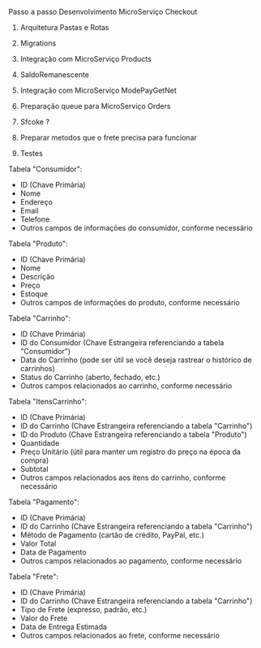 Passo a passo Desenvolvimento MicroServiço Checkout 


1. Arquitetura Pastas e Rotas

2. Migrations 

3. Integração com MicroServiço Products

4. SaldoRemanescente 

5. Integração com MicroServiço ModePayGetNet

6. Preparação queue para MicroServiço Orders

7. Sfcoke ?

8. Preparar metodos que o frete precisa para funcionar

9. Testes



Tabela "Consumidor":

  - ID (Chave Primária)
  - Nome
  - Endereço
  - Email
  - Telefone
  - Outros campos de informações do consumidor, conforme necessário



Tabela "Produto":

  - ID (Chave Primária)
  - Nome
  - Descrição
  - Preço
  - Estoque
  - Outros campos de informações do produto, conforme necessário


Tabela "Carrinho":

  - ID (Chave Primária)
  - ID do Consumidor (Chave Estrangeira referenciando a tabela "Consumidor")
  - Data do Carrinho (pode ser útil se você deseja rastrear o histórico de carrinhos)
  - Status do Carrinho (aberto, fechado, etc.)
  - Outros campos relacionados ao carrinho, conforme necessário



Tabela "ItensCarrinho":

  - ID (Chave Primária)
  - ID do Carrinho (Chave Estrangeira referenciando a tabela "Carrinho")
  - ID do Produto (Chave Estrangeira referenciando a tabela "Produto")
  - Quantidade
  - Preço Unitário (útil para manter um registro do preço na época da compra)
  - Subtotal
  - Outros campos relacionados aos itens do carrinho, conforme necessário


Tabela "Pagamento":

  - ID (Chave Primária)
  - ID do Carrinho (Chave Estrangeira referenciando a tabela "Carrinho")
  - Método de Pagamento (cartão de crédito, PayPal, etc.)
  - Valor Total
  - Data de Pagamento
  - Outros campos relacionados ao pagamento, conforme necessário


Tabela "Frete":

  - ID (Chave Primária)
  - ID do Carrinho (Chave Estrangeira referenciando a tabela "Carrinho")
  - Tipo de Frete (expresso, padrão, etc.)
  - Valor do Frete
  - Data de Entrega Estimada
  - Outros campos relacionados ao frete, conforme necessário